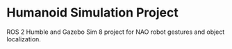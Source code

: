 # Humanoid Simulation Project

ROS 2 Humble and Gazebo Sim 8 project for NAO robot gestures and object localization. 
